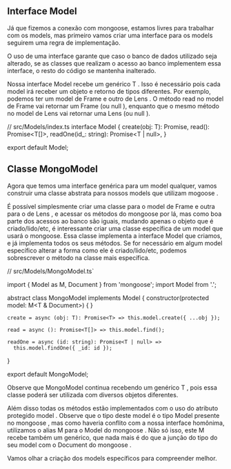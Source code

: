 ## Interface Model

Já que fizemos a conexão com mongoose, estamos livres para trabalhar com os models, mas primeiro vamos criar uma interface para os models seguirem uma regra de implementação.

O uso de uma interface garante que caso o banco de dados utilizado seja alterado, se as classes que realizam o acesso ao banco implementem essa interface, o resto do código se mantenha inalterado.

Nossa interface Model recebe um genérico T . Isso é necessário pois cada model irá receber um objeto e retorno de tipos diferentes. Por exemplo, podemos ter um model de Frame e outro de Lens . O método read no model de Frame vai retornar um Frame (ou null ), enquanto que o mesmo método no model de Lens vai retornar uma Lens (ou null ).

  // src/Models/index.ts
  interface Model<T> {
    create(obj: T): Promise<T>,
    read(): Promise<T[]>,
    readOne(id_: string): Promise<T | null>,
  }

  export default Model;



## Classe MongoModel

Agora que temos uma interface genérica para um model qualquer, vamos construir uma classe abstrata para nossos models que utilizam mogoose .

É possível simplesmente criar uma classe para o model de Frame e outra para o de Lens , e acessar os métodos do mongoose por lá, mas como boa parte dos acessos ao banco são iguais, mudando apenas o objeto que é criado/lido/etc, é interessante criar uma classe específica de um model que usará o mongoose. Essa classe implementa a interface Model que criamos, e já implementa todos os seus métodos. Se for necessário em algum model específico alterar a forma como ele é criado/lido/etc, podemos sobrescrever o método na classe mais específica.



  // src/Models/MongoModel.ts`

  import { Model as M, Document } from 'mongoose';
  import Model from '.';

  abstract class MongoModel<T> implements Model<T> {
    constructor(protected model: M<T & Document>) { }

    create = async (obj: T): Promise<T> => this.model.create({ ...obj });

    read = async (): Promise<T[]> => this.model.find();

    readOne = async (id: string): Promise<T | null> =>
      this.model.findOne({ _id: id });
  }

  export default MongoModel;

Observe que MongoModel continua recebendo um genérico T , pois essa classe poderá ser utilizada com diversos objetos diferentes.

Além disso todas os métodos estão implementados com o uso do atributo protegido model . Observe que o tipo deste model é o tipo Model presente no mongoose , mas como haveria conflito com a nossa interface homônima, utilizamos o alias M para o Model do mongoose . Não só isso, este M recebe também um genérico, que nada mais é do que a junção do tipo do seu model com o Document do mongoose .

Vamos olhar a criação dos models específicos para compreender melhor.
